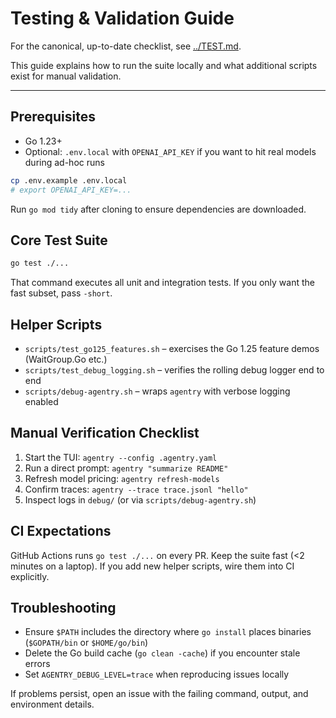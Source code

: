 # Testing & Validation Guide

For the canonical, up-to-date checklist, see [../TEST.md](../TEST.md).

This guide explains how to run the suite locally and what additional scripts exist for manual validation.

---

## Prerequisites

- Go 1.23+
- Optional: `.env.local` with `OPENAI_API_KEY` if you want to hit real models during ad-hoc runs

```bash
cp .env.example .env.local
# export OPENAI_API_KEY=...
```

Run `go mod tidy` after cloning to ensure dependencies are downloaded.

## Core Test Suite

```bash
go test ./...
```

That command executes all unit and integration tests. If you only want the fast subset, pass `-short`.

## Helper Scripts

- `scripts/test_go125_features.sh` – exercises the Go 1.25 feature demos (WaitGroup.Go etc.)
- `scripts/test_debug_logging.sh` – verifies the rolling debug logger end to end
- `scripts/debug-agentry.sh` – wraps `agentry` with verbose logging enabled

## Manual Verification Checklist

1. Start the TUI: `agentry --config .agentry.yaml`
2. Run a direct prompt: `agentry "summarize README"`
3. Refresh model pricing: `agentry refresh-models`
4. Confirm traces: `agentry --trace trace.jsonl "hello"`
5. Inspect logs in `debug/` (or via `scripts/debug-agentry.sh`)

## CI Expectations

GitHub Actions runs `go test ./...` on every PR. Keep the suite fast (<2 minutes on a laptop). If you add new helper scripts, wire them into CI explicitly.

## Troubleshooting

- Ensure `$PATH` includes the directory where `go install` places binaries (`$GOPATH/bin` or `$HOME/go/bin`)
- Delete the Go build cache (`go clean -cache`) if you encounter stale errors
- Set `AGENTRY_DEBUG_LEVEL=trace` when reproducing issues locally

If problems persist, open an issue with the failing command, output, and environment details.

